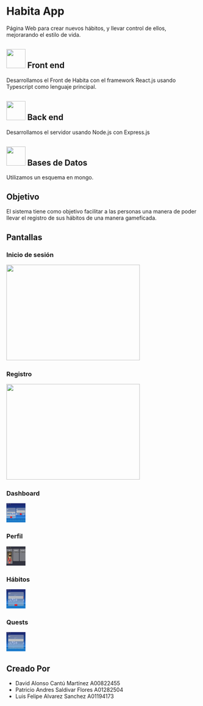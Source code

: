 # Habita App
Página Web para crear nuevos hábitos, y llevar control de ellos, mejorarando el estilo de vida.

<h2> 
  <img src= "https://upload.wikimedia.org/wikipedia/commons/a/a7/React-icon.svg" width="50" height="50"> 
  Front end 
</h2>

Desarrollamos el Front de Habita con el framework React.js usando Typescript como lenguaje principal.

<h2> 
  <img src= "https://upload.wikimedia.org/wikipedia/commons/d/d9/Node.js_logo.svg" width="50" height="50"> 
  Back end  
</h2>
Desarrollamos el servidor usando Node.js con Express.js
<h2> 
  <img src= "https://infinapps.com/wp-content/uploads/2018/10/mongodb-logo.png" width="50" height="50"> 
  Bases de Datos  
</h2>
Utilizamos un esquema en mongo.

<h2> 
    Objetivo
</h2>

El sistema tiene como objetivo facilitar a las personas una manera de poder llevar el registro de sus hábitos de una manera gameficada.

<h2>
Pantallas
</h2>

<h3> 
Inicio de sesión
</h3>
 <img src= "https://lfas-portfolio-98.s3.amazonaws.com/img/Screen+Shot+2020-12-04+at+14.40.19.png" width="350" height="250"> 
<h3> 
Registro
</h3>
 <img src= "https://lfas-portfolio-98.s3.amazonaws.com/img/Screen+Shot+2020-12-04+at+14.43.26.png" width="350" height="250"> 
<h3> 
Dashboard
</h3>
 <img src= "./screenshots/Dashboard.png" width="50" height="50"> 
<h3> 
Perfil
</h3>
 <img src= "./screenshots/Perfil.png" width="50" height="50"> 
<h3> 
Hábitos
</h3>
 <img src= "./screenshots/Habitos.png" width="50" height="50"> 
<h3> 
Quests
</h3>
 <img src= "./screenshots/Quests.png" width="50" height="50"> 
 
<h2>
Creado Por
</h2>

<ul>
    <li>
    David Alonso Cantú Martínez A00822455
    </li>
    <li>
    Patricio Andres Saldivar Flores A01282504
    </li>
    <li>
    Luis Felipe Alvarez Sanchez A01194173
    </li>
</ul>




